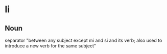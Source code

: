 li
===

Noun
---

separator "between any subject except mi and si and its verb; also used to introduce a new verb for the same subject"